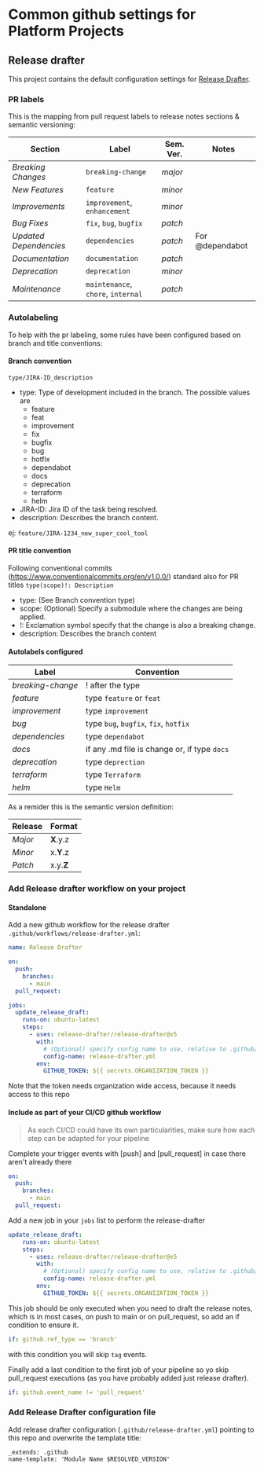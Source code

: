 # Common github settings for Platform Projects

## Release drafter
This project contains the default configuration settings for [Release Drafter](https://github.com/marketplace/actions/release-drafter).

### PR labels

This is the mapping from pull request labels to release notes sections & semantic versioning:

| Section                | Label                               | Sem. Ver. | Notes           |
|------------------------|-------------------------------------|-----------|-----------------|
| *Breaking Changes*     | `breaking-change`                   | *major*   |                 |
| *New Features*         | `feature`                           | *minor*   |                 |
| *Improvements*         | `improvement`, `enhancement`        | *minor*   |                 |
| *Bug Fixes*            | `fix`, `bug`, `bugfix`              | *patch*   |                 |
| *Updated Dependencies* | `dependencies`                      | *patch*   | For @dependabot |
| *Documentation*        | `documentation`                     | *patch*   |                 |
| *Deprecation*          | `deprecation`                       | *minor*   |                 |
| *Maintenance*          | `maintenance`, `chore`, `internal`  | *patch*   |                 |

### Autolabeling

To help with the pr labeling, some rules have been configured based on branch and title conventions:

#### Branch convention
   `type/JIRA-ID_description`
* type: Type of development included in the branch. The possible values are
  * feature
  * feat
  * improvement
  * fix
  * bugfix
  * bug
  * hotfix
  * dependabot
  * docs
  * deprecation
  * terraform
  * helm
* JIRA-ID: Jira ID of the task being resolved.
* description: Describes the branch content.
  
ej: `feature/JIRA-1234_new_super_cool_tool`

#### PR title convention
Following conventional commits (https://www.conventionalcommits.org/en/v1.0.0/) standard also for PR titles
`type(scope)!: Description`
* type: (See Branch convention type)
* scope: (Optional) Specify a submodule where the changes are being applied.
* !: Exclamation symbol specify that the change is also a breaking change.
* description: Describes the branch content

#### Autolabels configured

| Label             | Convention                                   |
|-------------------|----------------------------------------------|
| *breaking-change* | ! after the type                             |
| *feature*         | type `feature` or `feat`                     |
| *improvement*     | type `improvement`                           |
| *bug*             | type `bug`, `bugfix`, `fix`, `hotfix`        |
| *dependencies*    | type `dependabot`                            |
| *docs*            | if any .md file is change or, if type `docs` |
| *deprecation*     | type `deprection`                            |
| *terraform*       | type `Terraform`                           |
| *helm*            | type `Helm`                                |

As a remider this is the semantic version definition:

|Release|Format|
|-------|------|
|*Major*|**X**.y.z|
|*Minor*|x.**Y**.z|
|*Patch*|x.y.**Z**|

### Add Release drafter workflow on your project

#### Standalone
Add a new github workflow for the release drafter `.github/workflows/release-drafter.yml`:
```yaml
name: Release Drafter

on:
  push:
    branches:
      - main
  pull_request:

jobs:
  update_release_draft:
    runs-on: ubuntu-latest
    steps:
      - uses: release-drafter/release-drafter@v5
        with:
          # (Optional) specify config name to use, relative to .github/. Default: release-drafter.yml
          config-name: release-drafter.yml
        env:
          GITHUB_TOKEN: ${{ secrets.ORGANIZATION_TOKEN }}
```

Note that the token needs organization wide access, because it needs access to this repo

#### Include as part of your CI/CD github workflow
> As each CI/CD could have its own particularities, make sure how each step can be adapted for your pipeline

Complete your trigger events with [push] and [pull_request] in case there aren't already there
```yaml
on:
  push:
    branches:
      - main
  pull_request:
```

Add a new job in your `jobs` list to perform the release-drafter
```yaml
update_release_draft:
    runs-on: ubuntu-latest
    steps:
      - uses: release-drafter/release-drafter@v5
        with:
          # (Optional) specify config name to use, relative to .github/. Default: release-drafter.yml
          config-name: release-drafter.yml
        env:
          GITHUB_TOKEN: ${{ secrets.ORGANIZATION_TOKEN }}
```

This job should be only executed when you need to draft the release notes, which is in most cases, on push to main or on pull_request, so add an if condition to ensure it.
```yaml
if: github.ref_type == 'branch'
```
with this condition you will skip `tag` events.

Finally add a last condition to the first job of your pipeline so yo skip pull_request executions (as you have probably added just release drafter).
```yaml
if: github.event_name != 'pull_request'
```

### Add Release Drafter configuration file
Add release drafter configuration (`.github/release-drafter.yml`) pointing to this repo and overwrite the template title:
```
_extends: .github
name-template: 'Module Name $RESOLVED_VERSION'
```
